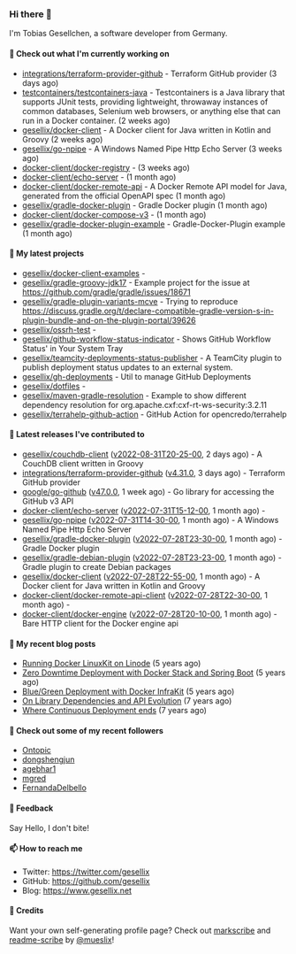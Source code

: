 ### Hi there 👋

I'm Tobias Gesellchen, a software developer from Germany.

#### 👷 Check out what I'm currently working on

- [integrations/terraform-provider-github](https://github.com/integrations/terraform-provider-github) - Terraform GitHub provider (3 days ago)
- [testcontainers/testcontainers-java](https://github.com/testcontainers/testcontainers-java) - Testcontainers is a Java library that supports JUnit tests, providing lightweight, throwaway instances of common databases, Selenium web browsers, or anything else that can run in a Docker container. (2 weeks ago)
- [gesellix/docker-client](https://github.com/gesellix/docker-client) - A Docker client for Java written in Kotlin and Groovy (2 weeks ago)
- [gesellix/go-npipe](https://github.com/gesellix/go-npipe) - A Windows Named Pipe Http Echo Server (3 weeks ago)
- [docker-client/docker-registry](https://github.com/docker-client/docker-registry) -  (3 weeks ago)
- [docker-client/echo-server](https://github.com/docker-client/echo-server) -  (1 month ago)
- [docker-client/docker-remote-api](https://github.com/docker-client/docker-remote-api) - A Docker Remote API model for Java, generated from the official OpenAPI spec (1 month ago)
- [gesellix/gradle-docker-plugin](https://github.com/gesellix/gradle-docker-plugin) - Gradle Docker plugin (1 month ago)
- [docker-client/docker-compose-v3](https://github.com/docker-client/docker-compose-v3) -  (1 month ago)
- [gesellix/gradle-docker-plugin-example](https://github.com/gesellix/gradle-docker-plugin-example) - Gradle-Docker-Plugin example (1 month ago)

#### 🌱 My latest projects

- [gesellix/docker-client-examples](https://github.com/gesellix/docker-client-examples) - 
- [gesellix/gradle-groovy-jdk17](https://github.com/gesellix/gradle-groovy-jdk17) - Example project for the issue at https://github.com/gradle/gradle/issues/18671
- [gesellix/gradle-plugin-variants-mcve](https://github.com/gesellix/gradle-plugin-variants-mcve) - Trying to reproduce https://discuss.gradle.org/t/declare-compatible-gradle-version-s-in-plugin-bundle-and-on-the-plugin-portal/39626
- [gesellix/ossrh-test](https://github.com/gesellix/ossrh-test) - 
- [gesellix/github-workflow-status-indicator](https://github.com/gesellix/github-workflow-status-indicator) - Shows GitHub Workflow Status&#39; in Your System Tray
- [gesellix/teamcity-deployments-status-publisher](https://github.com/gesellix/teamcity-deployments-status-publisher) - A TeamCity plugin to publish deployment status updates to an external system.
- [gesellix/gh-deployments](https://github.com/gesellix/gh-deployments) - Util to manage GitHub Deployments
- [gesellix/dotfiles](https://github.com/gesellix/dotfiles) - 
- [gesellix/maven-gradle-resolution](https://github.com/gesellix/maven-gradle-resolution) - Example to show different dependency resolution for org.apache.cxf:cxf-rt-ws-security:3.2.11
- [gesellix/terrahelp-github-action](https://github.com/gesellix/terrahelp-github-action) - GitHub Action for opencredo/terrahelp

#### 🔭 Latest releases I've contributed to

- [gesellix/couchdb-client](https://github.com/gesellix/couchdb-client) ([v2022-08-31T20-25-00](https://github.com/gesellix/couchdb-client/releases/tag/v2022-08-31T20-25-00), 2 days ago) - A CouchDB client written in Groovy
- [integrations/terraform-provider-github](https://github.com/integrations/terraform-provider-github) ([v4.31.0](https://github.com/integrations/terraform-provider-github/releases/tag/v4.31.0), 3 days ago) - Terraform GitHub provider
- [google/go-github](https://github.com/google/go-github) ([v47.0.0](https://github.com/google/go-github/releases/tag/v47.0.0), 1 week ago) - Go library for accessing the GitHub v3 API
- [docker-client/echo-server](https://github.com/docker-client/echo-server) ([v2022-07-31T15-12-00](https://github.com/docker-client/echo-server/releases/tag/v2022-07-31T15-12-00), 1 month ago) - 
- [gesellix/go-npipe](https://github.com/gesellix/go-npipe) ([v2022-07-31T14-30-00](https://github.com/gesellix/go-npipe/releases/tag/v2022-07-31T14-30-00), 1 month ago) - A Windows Named Pipe Http Echo Server
- [gesellix/gradle-docker-plugin](https://github.com/gesellix/gradle-docker-plugin) ([v2022-07-28T23-30-00](https://github.com/gesellix/gradle-docker-plugin/releases/tag/v2022-07-28T23-30-00), 1 month ago) - Gradle Docker plugin
- [gesellix/gradle-debian-plugin](https://github.com/gesellix/gradle-debian-plugin) ([v2022-07-28T23-23-00](https://github.com/gesellix/gradle-debian-plugin/releases/tag/v2022-07-28T23-23-00), 1 month ago) - Gradle plugin to create Debian packages
- [gesellix/docker-client](https://github.com/gesellix/docker-client) ([v2022-07-28T22-55-00](https://github.com/gesellix/docker-client/releases/tag/v2022-07-28T22-55-00), 1 month ago) - A Docker client for Java written in Kotlin and Groovy
- [docker-client/docker-remote-api-client](https://github.com/docker-client/docker-remote-api-client) ([v2022-07-28T22-30-00](https://github.com/docker-client/docker-remote-api-client/releases/tag/v2022-07-28T22-30-00), 1 month ago) - 
- [docker-client/docker-engine](https://github.com/docker-client/docker-engine) ([v2022-07-28T20-10-00](https://github.com/docker-client/docker-engine/releases/tag/v2022-07-28T20-10-00), 1 month ago) - Bare HTTP client for the Docker engine api

#### 📜 My recent blog posts

- [Running Docker LinuxKit on Linode](https://www.gesellix.net/post/running-docker-linuxkit-on-linode/) (5 years ago)
- [Zero Downtime Deployment with Docker Stack and Spring Boot](https://www.gesellix.net/post/zero-downtime-deployment-with-docker-stack-and-spring-boot/) (5 years ago)
- [Blue/Green Deployment with Docker InfraKit](https://www.gesellix.net/post/blue-green-deployment-with-docker-infrakit/) (5 years ago)
- [On Library Dependencies and API Evolution](https://www.gesellix.net/post/choosing-a-library/) (7 years ago)
- [Where Continuous Deployment ends](https://www.gesellix.net/post/where-continuous-deployment-ends/) (7 years ago)



#### 👯 Check out some of my recent followers

- [Ontopic](https://github.com/Ontopic)
- [dongshengjun](https://github.com/dongshengjun)
- [agebhar1](https://github.com/agebhar1)
- [mgred](https://github.com/mgred)
- [FernandaDelbello](https://github.com/FernandaDelbello)

#### 💬 Feedback

Say Hello, I don't bite!

#### 📫 How to reach me

- Twitter: https://twitter.com/gesellix
- GitHub: https://github.com/gesellix
- Blog: https://www.gesellix.net

#### 🙇 Credits

Want your own self-generating profile page? Check out [markscribe](https://github.com/muesli/markscribe)
and [readme-scribe](https://github.com/muesli/readme-scribe) by [@mueslix](https://twitter.com/mueslix)!
